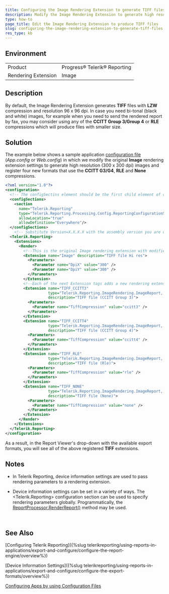 ```yaml
---
title: Configuring the Image Rendering Extension to generate TIFF files
description: Modify the Image Rendering Extension to generate high resolution (300 x 300 dpi) images and register four new formats that use the CCITT G3/G4, RLE and None compressions.
type: how-to
page_title: Edit the Image Rendering Extension to produce TIFF files
slug: configuring-the-image-rendering-extension-to-generate-tiff-files
res_type: kb
---
```


## Environment
<table>
	<tr>
		<td>Product</td>
		<td>Progress® Telerik® Reporting</td>
	</tr>
   <tr>
		<td>Rendering Extension</td>
		<td>Image</td>
	</tr>
</table>

## Description

By default, the Image Rendering Extension generates **TIFF** files with **LZW** compression and resolution 96 x 96 dpi. In case you need bi-tonal (black and white) images, for example when you need to send the rendered report by fax, you may consider using any of the **CCITT Group 3/Group 4** or **RLE** compressions which will produce files with smaller size.  
    
## Solution

The example below shows a sample application [configuration file](https://docs.microsoft.com/en-us/dotnet/framework/configure-apps) (*App.config* or *Web.config*) in which we modify the original **Image** rendering extension settings to generate high resolution (300 x 300 dpi) images and register four new formats that use the **CCITT G3/G4**, **RLE** and **None** compressions.   
    
```xml
<?xml version="1.0"?> 
<configuration> 
  <!-- The configSectins element should be the first child element of configuration --> 
  <configSections> 
    <section 
      name="Telerik.Reporting" 
      type="Telerik.Reporting.Processing.Config.ReportingConfigurationSection, Telerik.Reporting, Version=x.x.x.x, Culture=neutral, PublicKeyToken=a9d7983dfcc261be" 
      allowLocation="true" 
      allowDefinition="Everywhere"/> 
  </configSections> 
    <!-- Substitute Version=X.X.X.X with the assembly version you are using! --> 
  <Telerik.Reporting> 
    <Extensions> 
      <Render> 
        <!--This is the original Image rendering extension with modified settings to output high resolution TIFF – 300 x 300 dpi. Also we override the description attribute to hint on the changed resolution.--> 
        <Extension name="Image" description="TIFF file Hi res"> 
          <Parameters> 
            <Parameter name="DpiX" value="300" /> 
            <Parameter name="DpiY" value="300" /> 
          </Parameters> 
        </Extension> 
        <!--Each of the next Extension tags adds a new rendering extension with unique name. The value provided for the TiffCompression parameter defines the compression method to be used. The description attribute is the string to be displayed in the viewer controls, so that the end users can distinguish the export options.--> 
        <Extension name="TIFF_CCITT3" 
                   type="Telerik.Reporting.ImageRendering.ImageReport, Telerik.Reporting, Version=x.x.x.x, Culture=neutral, PublicKeyToken=a9d7983dfcc261be" 
                   description="TIFF file (CCITT Group 3)"> 
          <Parameters> 
            <Parameter name="TiffCompression" value="ccitt3" /> 
          </Parameters> 
        </Extension> 
        <Extension name="TIFF_CCITT4" 
                   type="Telerik.Reporting.ImageRendering.ImageReport, Telerik.Reporting, Version=x.x.x.x, Culture=neutral, PublicKeyToken=a9d7983dfcc261be" 
                   description="TIFF file (CCITT Group 4)"> 
          <Parameters> 
            <Parameter name="TiffCompression" value="ccitt4" /> 
          </Parameters> 
        </Extension> 
        <Extension name="TIFF_RLE" 
                   type="Telerik.Reporting.ImageRendering.ImageReport, Telerik.Reporting, Version=x.x.x.x, Culture=neutral, PublicKeyToken=a9d7983dfcc261be" 
                   description="TIFF file (Rle)"> 
          <Parameters> 
            <Parameter name="TiffCompression" value="rle" /> 
          </Parameters> 
        </Extension> 
        <Extension name="TIFF_NONE" 
                   type="Telerik.Reporting.ImageRendering.ImageReport, Telerik.Reporting, Version=x.x.x.x, Culture=neutral, PublicKeyToken=a9d7983dfcc261be" 
                   description="TIFF file (None)"> 
          <Parameters> 
            <Parameter name="TiffCompression" value="none" /> 
          </Parameters> 
        </Extension> 
      </Render> 
    </Extensions> 
  </Telerik.Reporting>   
</configuration> 
``` 
   
As a result, in the Report Viewer's drop-down with the available export formats, you will see all of the above registered **TIFF** extensions.  

## Notes

- In Telerik Reporting, device information settings are used to pass rendering parameters to a rendering extension.  
   
- Device information settings can be set in a variety of ways. The &lt;Telerik.Reporting&gt; configuration section can be used to specify rendering parameters globally. Programmatically, the [ReportProcessor.RenderReport()](/api/telerik.reporting.processing.reportprocessor#collapsible-Telerik_Reporting_Processing_ReportProcessor_RenderReport_System_String_Telerik_Reporting_ReportSource_System_Collections_Hashtable_) method may be used. 

        
## See Also  
 
[Configuring Telerik Reporting]({%slug telerikreporting/using-reports-in-applications/export-and-configure/configure-the-report-engine/overview%})

[Device Information Settings]({%slug telerikreporting/using-reports-in-applications/export-and-configure/configure-the-export-formats/overview%})

[Configuring Apps by using Configuration Files](https://docs.microsoft.com/en-us/dotnet/framework/configure-apps/)

 

